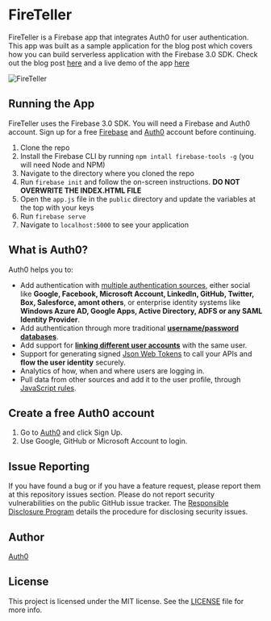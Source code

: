 # FireTeller
FireTeller is a Firebase app that integrates Auth0 for user authentication. This app was built as a sample application for the blog post which covers how you can build serverless application with the Firebase 3.0 SDK. Check out the blog post [here](https://auth0.com/blog/2016/06/08/firebase-authentication-with-firebase-3.0-and-auth0-integration/) and a live demo of the app [here](https://project-8302152786657556368.firebaseapp.com/)

![FireTeller](https://cdn.auth0.com/blog/new-firebase/fireteller-app.png)

## Running the App

FireTeller uses the Firebase 3.0 SDK. You will need a Firebase and Auth0 account. Sign up for a free [Firebase](https://firebase.google.com) and [Auth0](https://auth0.com/signup) account before continuing.

1. Clone the repo
2. Install the Firebase CLI by running `npm intall firebase-tools -g` (you will need Node and NPM)
3. Navigate to the directory where you cloned the repo
4. Run `firebase init` and follow the on-screen instructions. **DO NOT OVERWRITE THE INDEX.HTML FILE**
5. Open the `app.js` file in the `public` directory and update the variables at the top with your keys
6. Run `firebase serve`
7. Navigate to `localhost:5000` to see your application

## What is Auth0?

Auth0 helps you to:

* Add authentication with [multiple authentication sources](https://docs.auth0.com/identityproviders), either social like **Google, Facebook, Microsoft Account, LinkedIn, GitHub, Twitter, Box, Salesforce, amont others**, or enterprise identity systems like **Windows Azure AD, Google Apps, Active Directory, ADFS or any SAML Identity Provider**.
* Add authentication through more traditional **[username/password databases](https://docs.auth0.com/mysql-connection-tutorial)**.
* Add support for **[linking different user accounts](https://docs.auth0.com/link-accounts)** with the same user.
* Support for generating signed [Json Web Tokens](https://docs.auth0.com/jwt) to call your APIs and **flow the user identity** securely.
* Analytics of how, when and where users are logging in.
* Pull data from other sources and add it to the user profile, through [JavaScript rules](https://docs.auth0.com/rules).

## Create a free Auth0 account

1. Go to [Auth0](https://auth0.com/signup) and click Sign Up.
2. Use Google, GitHub or Microsoft Account to login.

## Issue Reporting

If you have found a bug or if you have a feature request, please report them at this repository issues section. Please do not report security vulnerabilities on the public GitHub issue tracker. The [Responsible Disclosure Program](https://auth0.com/whitehat) details the procedure for disclosing security issues.

## Author

[Auth0](auth0.com)

## License

This project is licensed under the MIT license. See the [LICENSE](LICENSE) file for more info.
